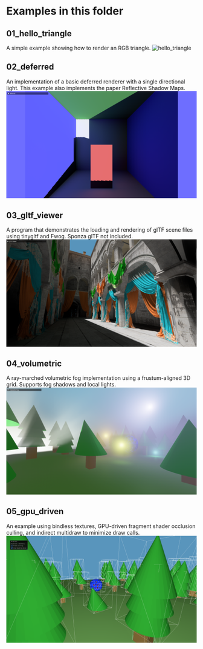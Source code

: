 # Examples in this folder

## 01_hello_triangle

A simple example showing how to render an RGB triangle.
![hello_triangle](media/hello_triangle.png "A large triangle with red, blue, and green vertices with a violet background")

## 02_deferred

An implementation of a basic deferred renderer with a single directional light. This example also implements the paper Reflective Shadow Maps.
![deferred](media/deferred.png "Cornell box-like scene with a single light coming from the viewer and color from the walls softly bleeding onto the others")

## 03_gltf_viewer

A program that demonstrates the loading and rendering of glTF scene files using tinygltf and Fwog. Sponza glTF not included.
![gltf_viewer](media/gltf_viewer.png "View of the atrium in Sponza from below, with the sun illuminating the center of the ground floor")

## 04_volumetric

A ray-marched volumetric fog implementation using a frustum-aligned 3D grid. Supports fog shadows and local lights.
![volumetric](media/volumetric0.png "A forest scene featuring a cube of fog and some local lights illuminating it")

## 05_gpu_driven

An example using bindless textures, GPU-driven fragment shader occlusion culling, and indirect multidraw to minimize draw calls.
![gpu_driven](media/gpu_driven.png "A forest scene with wireframe bounding boxes around each object")
